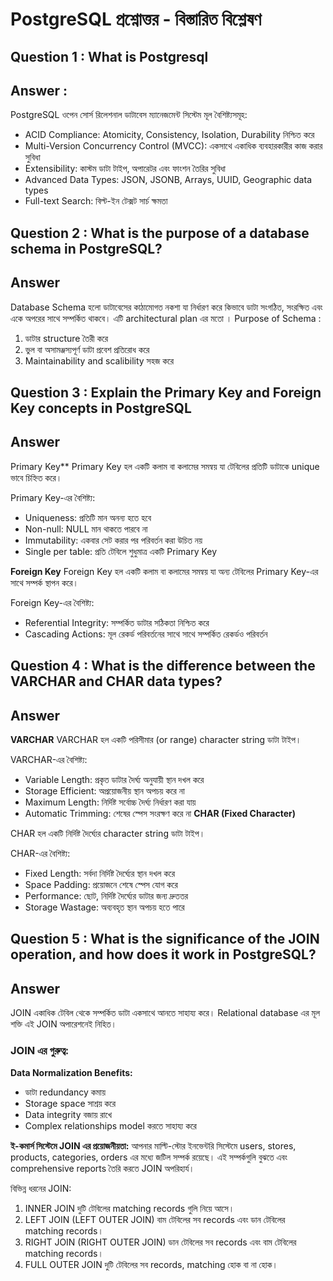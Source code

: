 # PostgreSQL প্রশ্নোত্তর - বিস্তারিত বিশ্লেষণ

## Question 1 : What is Postgresql 
## Answer :
PostgreSQL ওপেন সোর্স রিলেশনাল ডাটাবেস ম্যানেজমেন্ট সিস্টেম
মূল বৈশিষ্ট্যসমূহ:

- ACID Compliance: Atomicity, Consistency, Isolation, Durability নিশ্চিত করে
- Multi-Version Concurrency Control (MVCC): একসাথে একাধিক ব্যবহারকারীর কাজ করার সুবিধা
- Extensibility: কাস্টম ডাটা টাইপ, অপারেটর এবং ফাংশন তৈরির সুবিধা
- Advanced Data Types: JSON, JSONB, Arrays, UUID, Geographic data types
- Full-text Search: বিল্ট-ইন টেক্সট সার্চ ক্ষমতা



## Question 2 : What is the purpose of a database schema in PostgreSQL?
## Answer 
Database Schema হলো ডাটাবেসের কাঠামোগত নকশা যা নির্ধারণ করে কিভাবে ডাটা সংগঠিত, সংরক্ষিত এবং একে অপরের সাথে সম্পর্কিত থাকবে। এটি architectural plan এর মতো ।
Purpose of Schema : 
1. ডাটার structure তৈরী করে 
2. ভুল বা অসামঞ্জস্যপূর্ণ ডাটা প্রবেশ প্রতিরোধ করে
3. Maintainability and scalibility সহজ করে 


## Question 3 : Explain the Primary Key and Foreign Key concepts in PostgreSQL
## Answer 

Primary Key**
Primary Key হল একটি কলাম বা কলামের সমন্বয় যা টেবিলের প্রতিটি ডাটাকে  unique ভাবে চিহ্নিত করে।

Primary Key-এর বৈশিষ্ট্য:
- Uniqueness: প্রতিটি মান অনন্য হতে হবে
- Non-null: NULL মান থাকতে পারবে না
- Immutability: একবার সেট করার পর পরিবর্তন করা উচিত নয়
- Single per table: প্রতি টেবিলে শুধুমাত্র একটি Primary Key

**Foreign Key**
Foreign Key হল একটি কলাম বা কলামের সমন্বয় যা অন্য টেবিলের Primary Key-এর সাথে সম্পর্ক স্থাপন করে।

Foreign Key-এর বৈশিষ্ট্য:
- Referential Integrity: সম্পর্কিত ডাটার সঠিকতা নিশ্চিত করে
- Cascading Actions: মূল রেকর্ড পরিবর্তনের সাথে সাথে সম্পর্কিত রেকর্ডও পরিবর্তন


## Question 4  : What is the difference between the VARCHAR and CHAR data types?
## Answer 

**VARCHAR** 
VARCHAR হল একটি পরিসীমার (or range)  character string ডাটা টাইপ।

VARCHAR-এর বৈশিষ্ট্য:
- Variable Length: প্রকৃত ডাটার দৈর্ঘ্য অনুযায়ী স্থান দখল করে
- Storage Efficient: অপ্রয়োজনীয় স্থান অপচয় করে না
- Maximum Length: নির্দিষ্ট সর্বোচ্চ দৈর্ঘ্য নির্ধারণ করা যায়
- Automatic Trimming: শেষের স্পেস সংরক্ষণ করে না
**CHAR (Fixed Character)**

CHAR হল একটি নির্দিষ্ট দৈর্ঘ্যের character string ডাটা টাইপ।

CHAR-এর বৈশিষ্ট্য:

- Fixed Length: সর্বদা নির্দিষ্ট দৈর্ঘ্যের স্থান দখল করে
- Space Padding: প্রয়োজনে শেষে স্পেস যোগ করে
- Performance: ছোট, নির্দিষ্ট দৈর্ঘ্যের ডাটার জন্য দ্রুততর
- Storage Wastage: অব্যবহৃত স্থান অপচয় হতে পারে


## Question 5 : What is the significance of the JOIN operation, and how does it work in PostgreSQL?
## Answer 

JOIN একাধিক টেবিল থেকে সম্পর্কিত ডাটা একসাথে আনতে সাহায্য করে। Relational database এর মূল শক্তি এই JOIN অপারেশনেই নিহিত।

### JOIN এর গুরুত্ব:

**Data Normalization Benefits:**

- ডাটা redundancy কমায়
- Storage space সাশ্রয় করে
- Data integrity বজায় রাখে
- Complex relationships model করতে সাহায্য করে

**ই-কমার্স সিস্টেমে JOIN এর প্রয়োজনীয়তা:**
আপনার মাল্টি-স্টোর ইনভেন্টরি সিস্টেমে users, stores, products, categories, orders এর মধ্যে জটিল সম্পর্ক রয়েছে। এই সম্পর্কগুলি বুঝতে এবং comprehensive reports তৈরি করতে JOIN অপরিহার্য।

বিভিন্ন ধরনের JOIN:
1. INNER JOIN
দুটি টেবিলের matching records গুলি নিয়ে আসে।
2. LEFT JOIN (LEFT OUTER JOIN)
বাম টেবিলের সব records এবং ডান টেবিলের matching records।
3. RIGHT JOIN (RIGHT OUTER JOIN)
ডান টেবিলের সব records এবং বাম টেবিলের matching records।
4. FULL OUTER JOIN
দুটি টেবিলের সব records, matching হোক বা না হোক।